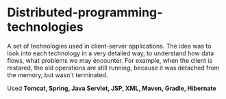 # Distributed-programming-technologies

A set of technologies used in client-server applications. 
The idea was to look into each technology in a very detailed way, to understand how data flows, 
what problems we may encounter. For example, when the client is restared, the old operations are still running, because 
it was detached from the memory, but wasn't terminated.

Used <b>Tomcat, Spring, Java Servlet, JSP, XML, Maven, Gradle, Hibernate</b>
